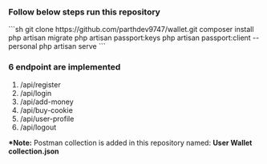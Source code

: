 <h3>Follow below steps run this repository</h3>
```sh
    git clone https://github.com/parthdev9747/wallet.git
    composer install
    php artisan migrate
    php artisan passport:keys
    php artisan passport:client --personal
    php artisan serve
```

<h3>6 endpoint are implemented</h3>
<ol>
    <li>/api/register</li>
    <li>/api/login</li>
    <li>/api/add-money</li>
    <li>/api/buy-cookie</li>
    <li>/api/user-profile</li>
    <li>/api/logout</li>
</ol>

<p><b>*Note:</b> Postman collection is added in this repository named: <b>User Wallet collection.json</b></p>
